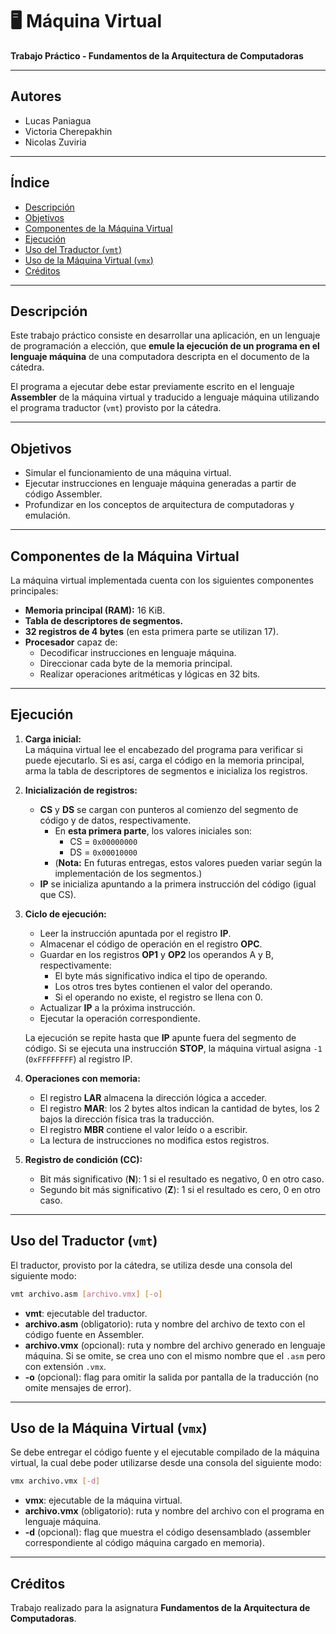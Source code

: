# 🖥️ Máquina Virtual

**Trabajo Práctico - Fundamentos de la Arquitectura de Computadoras**

---

## Autores

- Lucas Paniagua
- Victoria Cherepakhin
- Nicolas Zuviria

---

## Índice

- [Descripción](#descripción)
- [Objetivos](#objetivos)
- [Componentes de la Máquina Virtual](#componentes-de-la-máquina-virtual)
- [Ejecución](#ejecución)
- [Uso del Traductor (`vmt`)](#uso-del-traductor-vmt)
- [Uso de la Máquina Virtual (`vmx`)](#uso-de-la-máquina-virtual-vmx)
- [Créditos](#créditos)

---

## Descripción

Este trabajo práctico consiste en desarrollar una aplicación, en un lenguaje de programación a elección, que **emule la ejecución de un programa en el lenguaje máquina** de una computadora descripta en el documento de la cátedra.

El programa a ejecutar debe estar previamente escrito en el lenguaje **Assembler** de la máquina virtual y traducido a lenguaje máquina utilizando el programa traductor (`vmt`) provisto por la cátedra.

---

## Objetivos

- Simular el funcionamiento de una máquina virtual.
- Ejecutar instrucciones en lenguaje máquina generadas a partir de código Assembler.
- Profundizar en los conceptos de arquitectura de computadoras y emulación.

---

## Componentes de la Máquina Virtual

La máquina virtual implementada cuenta con los siguientes componentes principales:

- **Memoria principal (RAM):** 16 KiB.
- **Tabla de descriptores de segmentos.**
- **32 registros de 4 bytes** (en esta primera parte se utilizan 17).
- **Procesador** capaz de:
  - Decodificar instrucciones en lenguaje máquina.
  - Direccionar cada byte de la memoria principal.
  - Realizar operaciones aritméticas y lógicas en 32 bits.

---

## Ejecución

1. **Carga inicial:**  
   La máquina virtual lee el encabezado del programa para verificar si puede ejecutarlo. Si es así, carga el código en la memoria principal, arma la tabla de descriptores de segmentos e inicializa los registros.

2. **Inicialización de registros:**
   - **CS** y **DS** se cargan con punteros al comienzo del segmento de código y de datos, respectivamente.  
     - En **esta primera parte**, los valores iniciales son:
       - CS = `0x00000000`
       - DS = `0x00010000`
     - (**Nota:** En futuras entregas, estos valores pueden variar según la implementación de los segmentos.)
   - **IP** se inicializa apuntando a la primera instrucción del código (igual que CS).

3. **Ciclo de ejecución:**
   - Leer la instrucción apuntada por el registro **IP**.
   - Almacenar el código de operación en el registro **OPC**.
   - Guardar en los registros **OP1** y **OP2** los operandos A y B, respectivamente:
     - El byte más significativo indica el tipo de operando.
     - Los otros tres bytes contienen el valor del operando.
     - Si el operando no existe, el registro se llena con 0.
   - Actualizar **IP** a la próxima instrucción.
   - Ejecutar la operación correspondiente.

   La ejecución se repite hasta que **IP** apunte fuera del segmento de código. Si se ejecuta una instrucción **STOP**, la máquina virtual asigna `-1` (`0xFFFFFFFF`) al registro IP.

4. **Operaciones con memoria:**
   - El registro **LAR** almacena la dirección lógica a acceder.
   - El registro **MAR**: los 2 bytes altos indican la cantidad de bytes, los 2 bajos la dirección física tras la traducción.
   - El registro **MBR** contiene el valor leído o a escribir.
   - La lectura de instrucciones no modifica estos registros.

5. **Registro de condición (CC):**
   - Bit más significativo (**N**): 1 si el resultado es negativo, 0 en otro caso.
   - Segundo bit más significativo (**Z**): 1 si el resultado es cero, 0 en otro caso.

---

## Uso del Traductor (`vmt`)

El traductor, provisto por la cátedra, se utiliza desde una consola del siguiente modo:

```sh
vmt archivo.asm [archivo.vmx] [-o]
```

- **vmt**: ejecutable del traductor.
- **archivo.asm** (obligatorio): ruta y nombre del archivo de texto con el código fuente en Assembler.
- **archivo.vmx** (opcional): ruta y nombre del archivo generado en lenguaje máquina. Si se omite, se crea uno con el mismo nombre que el `.asm` pero con extensión `.vmx`.
- **-o** (opcional): flag para omitir la salida por pantalla de la traducción (no omite mensajes de error).

---

## Uso de la Máquina Virtual (`vmx`)

Se debe entregar el código fuente y el ejecutable compilado de la máquina virtual, la cual debe poder utilizarse desde una consola del siguiente modo:

```sh
vmx archivo.vmx [-d]
```

- **vmx**: ejecutable de la máquina virtual.
- **archivo.vmx** (obligatorio): ruta y nombre del archivo con el programa en lenguaje máquina.
- **-d** (opcional): flag que muestra el código desensamblado (assembler correspondiente al código máquina cargado en memoria).

---

## Créditos

Trabajo realizado para la asignatura **Fundamentos de la Arquitectura de Computadoras**.